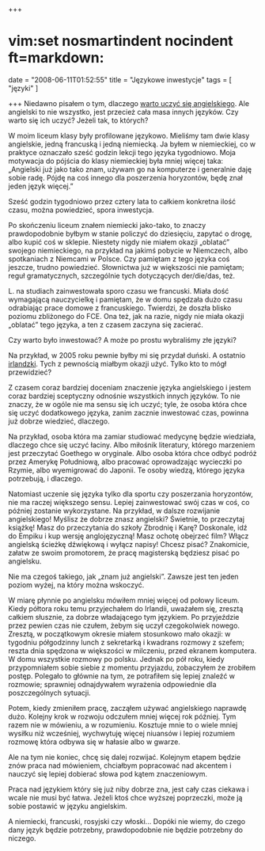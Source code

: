 +++
# vim:set nosmartindent nocindent ft=markdown:
date = "2008-06-11T01:52:55"
title = "Językowe inwestycje"
tags = [ "języki" ]

+++
Niedawno pisałem o tym, dlaczego [warto uczyć się
angielskiego](/2007/11/24/ale-to-jest-po-angielsku/).  Ale angielski to nie
wszystko, jest przecież cała masa innych języków. Czy warto się ich uczyć?
Jeżeli tak, to których?

<!--more-->

W moim liceum klasy były profilowane językowo. Mieliśmy tam dwie klasy
angielskie, jedną francuską i jedną niemiecką. Ja byłem w niemieckiej, co w
praktyce oznaczało sześć godzin lekcji tego języka tygodniowo. Moja motywacja
do pójścia do klasy niemieckiej była mniej więcej taka: „Angielski już jako
tako znam, używam go na komputerze i generalnie daję sobie radę. Pójdę na coś
innego dla poszerzenia horyzontów, będę znał jeden język więcej.”

Sześć godzin tygodniowo przez cztery lata to całkiem konkretna ilość czasu,
można powiedzieć, spora inwestycja.

Po skończeniu liceum znałem niemiecki jako-tako, to znaczy prawdopodobnie
byłbym w stanie policzyć do dziesięciu, zapytać o drogę, albo kupić coś w
sklepie. Niestety nigdy nie miałem okazji „oblatać” swojego niemieckiego, na
przykład na jakimś pobycie w Niemczech, albo spotkaniach z Niemcami w Polsce.
Czy pamiętam z tego języka coś jeszcze, trudno powiedzieć. Słownictwa już w
większości nie pamiętam; reguł gramatycznych, szczególnie tych dotyczących
der/die/das, też.

L. na studiach zainwestowała sporo czasu we francuski. Miała dość wymagającą
nauczycielkę i pamiętam, że w domu spędzała dużo czasu odrabiając prace domowe
z francuskiego. Twierdzi, że doszła blisko poziomu zbliżonego do FCE. Ona też,
jak na razie, nigdy nie miała okazji „oblatać” tego języka, a ten z czasem
zaczyna się zacierać.

Czy warto było inwestować? A może po prostu wybraliśmy złe języki?

Na przykład, w 2005 roku pewnie byłby mi się przydał duński. A ostatnio
[irlandzki](http://pl.wikipedia.org/wiki/J%C4%99zyk_irlandzki). Tych z
pewnością miałbym okazji użyć. Tylko kto to mógł przewidzieć?

Z czasem coraz bardziej doceniam znaczenie języka angielskiego i jestem coraz
bardziej sceptyczny odnośnie wszystkich innych języków. To nie znaczy, że w
ogóle nie ma sensu się ich uczyć; tyle, że osoba która chce się uczyć
dodatkowego języka, zanim zacznie inwestować czas, powinna już dobrze
wiedzieć, dlaczego.

Na przykład, osoba która ma zamiar studiować medycynę będzie wiedziała,
dlaczego chce się uczyć łaciny. Albo miłośnik literatury, którego marzeniem
jest przeczytać Goethego w oryginale. Albo osoba która chce odbyć podróż przez
Amerykę Południową, albo pracować oprowadzając wycieczki po Rzymie, albo
wyemigrować do Japonii. Te osoby wiedzą, którego języka potrzebują, i
dlaczego.

Natomiast uczenie się języka tylko dla sportu czy poszerzania horyzontów, nie
ma raczej większego sensu. Lepiej zainwestować swój czas w coś, co później
zostanie wykorzystane. Na przykład, w dalsze rozwijanie angielskiego! Myślisz
że dobrze znasz angielski? Świetnie, to przeczytaj książkę! Masz do
przeczytania do szkoły Zbrodnię i Karę? Doskonale, idź do Empiku i kup wersję
anglojęzyczną! Masz ochotę obejrzeć film? Włącz angielską ścieżkę dźwiękową i
wyłącz napisy! Chcesz pisać? Znakomicie, załatw ze swoim promotorem, że pracę
magisterską będziesz pisać po angielsku.

Nie ma czegoś takiego, jak „znam już angielski”. Zawsze jest ten jeden poziom
wyżej, na który można wskoczyć.

W miarę płynnie po angielsku mówiłem mniej więcej od połowy liceum. Kiedy
półtora roku temu przyjechałem do Irlandii, uważałem się, zresztą całkiem
słusznie, za dobrze władającego tym językiem. Po przyjeździe przez pewien czas
nie czułem, żebym się uczył czegokolwiek nowego. Zresztą, w początkowym
okresie miałem stosunkowo mało okazji: w tygodniu półgodzinny lunch z
sekretarką i kwadrans rozmowy z szefem; reszta dnia spędzona w większości w
milczeniu, przed ekranem komputera. W domu wszystkie rozmowy po polsku. Jednak
po pół roku, kiedy przypomniałem sobie siebie z momentu przyjazdu, zobaczyłem
że zrobiłem postęp. Polegało to głównie na tym, ze potrafiłem się lepiej
znaleźć w rozmowie; sprawniej odnajdywałem wyrażenia odpowiednie dla
poszczególnych sytuacji.

Potem, kiedy zmieniłem pracę, zacząłem używać angielskiego naprawdę dużo.
Kolejny krok w rozwoju odczułem mniej więcej rok później. Tym razem nie w
mówieniu, a w rozumieniu. Kosztuje mnie to o wiele mniej wysiłku niż
wcześniej, wychwytuję więcej niuansów i lepiej rozumiem rozmowę która odbywa
się w hałasie albo w gwarze.

Ale na tym nie koniec, chcę się dalej rozwijać. Kolejnym etapem będzie znów
praca nad mówieniem, chciałbym popracować nad akcentem i nauczyć się lepiej
dobierać słowa pod kątem znaczeniowym.

Praca nad językiem który się już niby dobrze zna, jest cały czas ciekawa i
wcale nie musi być łatwa. Jeżeli ktoś chce wyższej poprzeczki, może ją sobie
postawić w języku angielskim.

A niemiecki, francuski, rosyjski czy włoski... Dopóki nie wiemy, do czego dany
język będzie potrzebny, prawdopodobnie nie będzie potrzebny do niczego.
